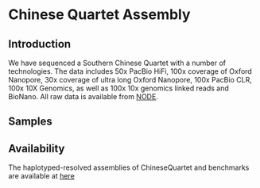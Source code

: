# Chinese Quartet Assembly
## Introduction
We have sequenced a Southern Chinese Quartet with a number of technologies. The data includes 50x PacBio HiFi, 100x coverage of Oxford Nanopore, 30x coverage of ultra long Oxford Nanopore, 100x PacBio CLR, 100x 10X Genomics, as well as 100x 10x genomics linked reads and BioNano. All raw data is available from [NODE](lll).

## Samples 

## Availability
The haplotyped-resolved assemblies of ChineseQuartet and benchmarks are available at [here](https://stuxjtueducn-my.sharepoint.com/:f:/g/personal/pengjia_stu_xjtu_edu_cn/Eqc2HjImbKFHiJHluAbLH68Bm6wzmY25v48y3kjVg5iRvg?e=g784Aw)


